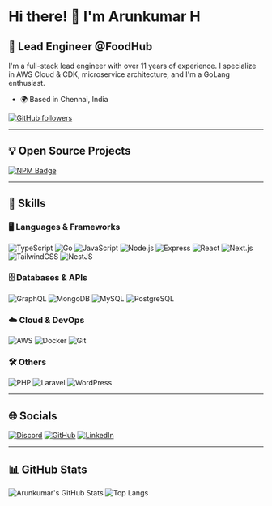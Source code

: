 # Hi there! 👋 I'm Arunkumar H
## 🚀 Lead Engineer @FoodHub

I'm a full-stack lead engineer with over 11 years of experience. I specialize in AWS Cloud & CDK, microservice architecture, and I'm a GoLang enthusiast.

- 🌍 Based in Chennai, India

[![GitHub followers](https://img.shields.io/github/followers/Arunkumarcs?logo=github&style=for-the-badge&color=0891b2&labelColor=1c1917)](https://github.com/Arunkumarcs)

---

## 💡 Open Source Projects

[![NPM Badge](https://img.shields.io/badge/%40arunkumar_h%2Frule--engine-0891b2?label=npm&style=for-the-badge)](https://www.npmjs.com/package/@arunkumar_h/rule-engine)

---

## 🧠 Skills

### 🖥️ Languages & Frameworks
![TypeScript](https://img.shields.io/badge/TypeScript-3178C6?style=for-the-badge&logo=typescript&logoColor=white)
![Go](https://img.shields.io/badge/Go-00ADD8?style=for-the-badge&logo=go&logoColor=white)
![JavaScript](https://img.shields.io/badge/JavaScript-F7DF1E?style=for-the-badge&logo=javascript&logoColor=black)
![Node.js](https://img.shields.io/badge/Node.js-339933?style=for-the-badge&logo=node.js&logoColor=white)
![Express](https://img.shields.io/badge/Express.js-000000?style=for-the-badge&logo=express&logoColor=white)
![React](https://img.shields.io/badge/React-20232A?style=for-the-badge&logo=react&logoColor=61DAFB)
![Next.js](https://img.shields.io/badge/Next.js-000000?style=for-the-badge&logo=next.js&logoColor=white)
![TailwindCSS](https://img.shields.io/badge/TailwindCSS-06B6D4?style=for-the-badge&logo=tailwindcss&logoColor=white)
![NestJS](https://img.shields.io/badge/NestJS-E0234E?style=for-the-badge&logo=nestjs&logoColor=white)

### 🗄️ Databases & APIs
![GraphQL](https://img.shields.io/badge/GraphQL-E10098?style=for-the-badge&logo=graphql&logoColor=white)
![MongoDB](https://img.shields.io/badge/MongoDB-47A248?style=for-the-badge&logo=mongodb&logoColor=white)
![MySQL](https://img.shields.io/badge/MySQL-4479A1?style=for-the-badge&logo=mysql&logoColor=white)
![PostgreSQL](https://img.shields.io/badge/PostgreSQL-4169E1?style=for-the-badge&logo=postgresql&logoColor=white)

### ☁️ Cloud & DevOps
![AWS](https://img.shields.io/badge/AWS-232F3E?style=for-the-badge&logo=amazon-aws&logoColor=white)
![Docker](https://img.shields.io/badge/Docker-2496ED?style=for-the-badge&logo=docker&logoColor=white)
![Git](https://img.shields.io/badge/Git-F05032?style=for-the-badge&logo=git&logoColor=white)

### 🛠️ Others
![PHP](https://img.shields.io/badge/PHP-777BB4?style=for-the-badge&logo=php&logoColor=white)
![Laravel](https://img.shields.io/badge/Laravel-FF2D20?style=for-the-badge&logo=laravel&logoColor=white)
![WordPress](https://img.shields.io/badge/WordPress-21759B?style=for-the-badge&logo=wordpress&logoColor=white)

---

## 🌐 Socials

[![Discord](https://img.shields.io/badge/Discord-Arunkumar1991-5865F2?style=for-the-badge&logo=discord&logoColor=white)](https://discord.com/users/arunkumar1991)
[![GitHub](https://img.shields.io/badge/GitHub-Arunkumarcs-181717?style=for-the-badge&logo=github)](https://github.com/Arunkumarcs)
[![LinkedIn](https://img.shields.io/badge/LinkedIn-Arunkumar%20H-0077B5?style=for-the-badge&logo=linkedin&logoColor=white)](https://www.linkedin.com/in/arunkumar-h-0716b6104)

---

## 📊 GitHub Stats

![Arunkumar's GitHub Stats](https://github-readme-stats.vercel.app/api?username=Arunkumarcs&show_icons=true&theme=default&hide=issues&count_private=true)
![Top Langs](https://github-readme-stats.vercel.app/api/top-langs/?username=Arunkumarcs&layout=compact&theme=default)


<!--
## 📚 Daily Reads
[![daily.dev](https://api.daily.dev/devcards/v2/nzfDOG8iVQOYIDY1xt45U.png?type=wide&r=z7f)](https://app.daily.dev/arunkumarh)

## 🛣️ Roadmap
[![roadmap.sh](https://roadmap.sh/card/wide/66e8e8a9f34c8868ecbe2262?variant=dark)](https://roadmap.sh/u/arunkumar91)
-->
